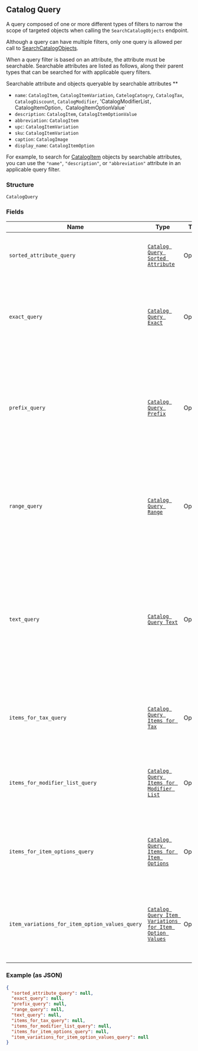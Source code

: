 ## Catalog Query

A query composed of one or more different types of filters to narrow the scope of targeted objects when calling the `SearchCatalogObjects` endpoint.

Although a query can have multiple filters, only one query is allowed per call to [SearchCatalogObjects](#endpoint-Catalog-SearchCatalogObjects).

When a query filter is based on an attribute, the attribute must be searchable. 
Searchable attributes are listed as follows, along their parent types that can be searched for with applicable query filters. 

Searchable attribute and objects queryable by searchable attributes ** 
- `name`:  `CatalogItem`, `CatalogItemVariation`, `CatelogCatogry`, `CatalogTax`, `CatalogDiscount`, `CatalogModifier`, 'CatalogModifierList`, `CatalogItemOption`, `CatalogItemOptionValue` 
- `description`: `CatalogItem`, `CatalogItemOptionValue` 
- `abbreviation`: `CatalogItem` 
- `upc`: `CatalogItemVariation` 
- `sku`: `CatalogItemVariation` 
- `caption`: `CatalogImage` 
- `display_name`: `CatalogItemOption` 

For example, to search for [CatalogItem](#type-CatalogItem) objects by searchable attributes, you can use 
the `"name"`, `"description"`, or `"abbreviation"` attribute in an applicable query filter.

### Structure

`CatalogQuery`

### Fields

| Name | Type | Tags | Description |
|  --- | --- | --- | --- |
| `sorted_attribute_query` | [`Catalog Query Sorted Attribute`](/doc/models/catalog-query-sorted-attribute.md) | Optional | The query expression to specify the key to sort search results. |
| `exact_query` | [`Catalog Query Exact`](/doc/models/catalog-query-exact.md) | Optional | The query filter to return the serch result by exact match of the specified attribute name and value. |
| `prefix_query` | [`Catalog Query Prefix`](/doc/models/catalog-query-prefix.md) | Optional | The query filter to return the search result whose named attribute values are prefixed by the specified attribute value. |
| `range_query` | [`Catalog Query Range`](/doc/models/catalog-query-range.md) | Optional | The query filter to return the search result whose named attribute values fall between the specified range. |
| `text_query` | [`Catalog Query Text`](/doc/models/catalog-query-text.md) | Optional | The query filter to return the search result whose searchable attribute values contain all of the specified keywords or tokens, independent of the token order or case. |
| `items_for_tax_query` | [`Catalog Query Items for Tax`](/doc/models/catalog-query-items-for-tax.md) | Optional | The query filter to return the items containing the specified tax IDs. |
| `items_for_modifier_list_query` | [`Catalog Query Items for Modifier List`](/doc/models/catalog-query-items-for-modifier-list.md) | Optional | The query filter to return the items containing the specified modifier list IDs. |
| `items_for_item_options_query` | [`Catalog Query Items for Item Options`](/doc/models/catalog-query-items-for-item-options.md) | Optional | The query filter to return the items containing the specified item option IDs. |
| `item_variations_for_item_option_values_query` | [`Catalog Query Item Variations for Item Option Values`](/doc/models/catalog-query-item-variations-for-item-option-values.md) | Optional | The query filter to return the item variations containing the specified item option value IDs. |

### Example (as JSON)

```json
{
  "sorted_attribute_query": null,
  "exact_query": null,
  "prefix_query": null,
  "range_query": null,
  "text_query": null,
  "items_for_tax_query": null,
  "items_for_modifier_list_query": null,
  "items_for_item_options_query": null,
  "item_variations_for_item_option_values_query": null
}
```

